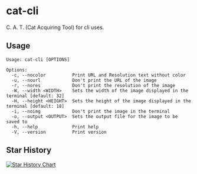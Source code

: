 # cat-cli
C. A. T. (Cat Acquiring Tool) for cli uses.

## Usage
```
Usage: cat-cli [OPTIONS]

Options:
  -c, --nocolor          Print URL and Resolution text without color
  -u, --nourl            Don't print the URL of the image
  -r, --nores            Don't print the resolution of the image
  -W, --width <WIDTH>    Sets the width of the image displayed in the terminal [default: 32]
  -H, --height <HEIGHT>  Sets the height of the image displayed in the terminal [default: 18]
  -i, --noimg            Don't print the image in the terminal
  -o, --output <OUTPUT>  Sets the output file for the image to be saved to
  -h, --help             Print help
  -V, --version          Print version
```
## Star History

[![Star History Chart](https://api.star-history.com/svg?repos=catgirlcataclysm/cat-cli&type=Date)](https://star-history.com/#catgirlcataclysm/cat-cli&Date)
